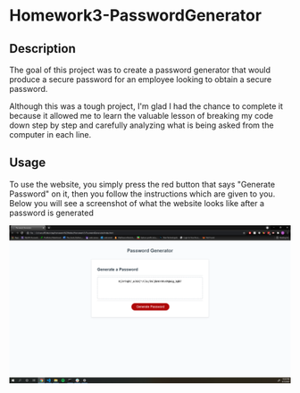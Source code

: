 # Homework3-PasswordGenerator

## Description
The goal of this project was to create a password generator that would produce a secure password for an employee looking to obtain a secure password.

Although this was a tough project, I'm glad I had the chance to complete it because it allowed me to learn the valuable lesson of breaking my code down step by step and carefully analyzing what is being asked from the computer in each line. 


## Usage
To use the website, you simply press the red button that says "Generate Password" on it, then you follow the instructions which are given to you.
Below you will see a screenshot of what the website looks like after a password is generated

![finished website](assets/images/finishedWebsite.png)